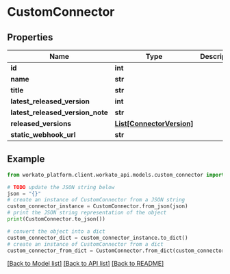 # CustomConnector


## Properties

Name | Type | Description | Notes
------------ | ------------- | ------------- | -------------
**id** | **int** |  | 
**name** | **str** |  | 
**title** | **str** |  | 
**latest_released_version** | **int** |  | 
**latest_released_version_note** | **str** |  | 
**released_versions** | [**List[ConnectorVersion]**](ConnectorVersion.md) |  | 
**static_webhook_url** | **str** |  | 

## Example

```python
from workato_platform.client.workato_api.models.custom_connector import CustomConnector

# TODO update the JSON string below
json = "{}"
# create an instance of CustomConnector from a JSON string
custom_connector_instance = CustomConnector.from_json(json)
# print the JSON string representation of the object
print(CustomConnector.to_json())

# convert the object into a dict
custom_connector_dict = custom_connector_instance.to_dict()
# create an instance of CustomConnector from a dict
custom_connector_from_dict = CustomConnector.from_dict(custom_connector_dict)
```
[[Back to Model list]](../README.md#documentation-for-models) [[Back to API list]](../README.md#documentation-for-api-endpoints) [[Back to README]](../README.md)


